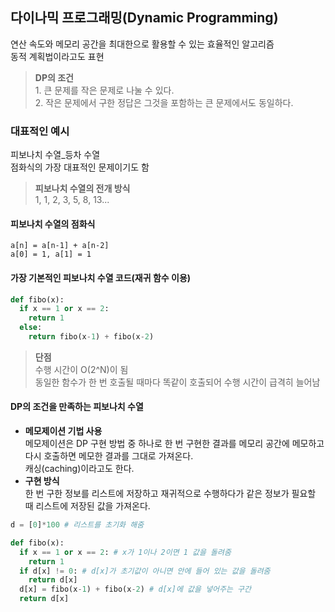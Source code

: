 ## 다이나믹 프로그래밍(Dynamic Programming)
연산 속도와 메모리 공간을 최대한으로 활용할 수 있는 효율적인 알고리즘
<br>
동적 계획법이라고도 표현<br>
> __DP의 조건__ <br> 1. 큰 문제를 작은 문제로 나눌 수 있다. <br> 2. 작은 문제에서 구한 정답은 그것을 포함하는 큰 문제에서도 동일하다.

### 대표적인 예시
피보나치 수열_등차 수열<br>
점화식의 가장 대표적인 문제이기도 함<br>
> __피보나치 수열의 전개 방식__ <br> 1, 1, 2, 3, 5, 8, 13...
#### 피보나치 수열의 점화식
```
a[n] = a[n-1] + a[n-2]
a[0] = 1, a[1] = 1
```

#### 가장 기본적인 피보나치 수열 코드(재귀 함수 이용)
```python
def fibo(x):
  if x == 1 or x == 2:
    return 1
  else:
    return fibo(x-1) + fibo(x-2)
```

> __단점__ <br> 수행 시간이 O(2^N)이 됨 <br> 동일한 함수가 한 번 호출될 때마다 똑같이 호출되어 수행 시간이 급격히 늘어남<br>

#### DP의 조건을 만족하는 피보나치 수열
 * __메모제이션 기법 사용__<br>메모제이션은 DP 구현 방법 중 하나로 한 번 구현한 결과를 메모리 공간에 메모하고 다시 호출하면 메모한 결과를 그대로 가져온다.<br>캐싱(caching)이라고도 한다.
 * __구현 방식__ <br> 한 번 구한 정보를 리스트에 저장하고 재귀적으로 수행하다가 같은 정보가 필요할 때 리스트에 저장된 값을 가져온다.
```python
d = [0]*100 # 리스트를 초기화 해줌

def fibo(x):
  if x == 1 or x == 2: # x가 1이나 2이면 1 값을 돌려줌
    return 1
  if d[x] != 0: # d[x]가 초기값이 아니면 안에 들어 있는 값을 돌려줌
    return d[x]
  d[x] = fibo(x-1) + fibo(x-2) # d[x]에 값을 넣어주는 구간
  return d[x]
```
